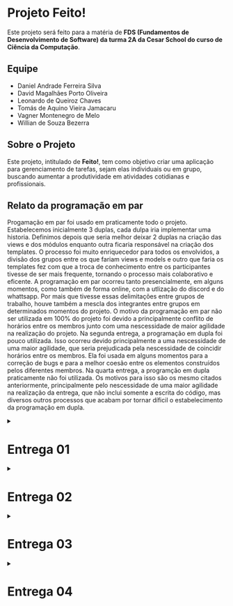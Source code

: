 # Projeto Feito! 

Este projeto será feito para a matéria de **FDS (Fundamentos de Desenvolvimento de Software) da turma 2A da Cesar School do curso de Ciência da Computação**.

## Equipe
- Daniel Andrade Ferreira Silva
- David Magalhães Porto Oliveira
- Leonardo de Queiroz Chaves
- Tomás de Aquino Vieira Jamacaru
- Vagner Montenegro de Melo
- Willian de Souza Bezerra


## Sobre o Projeto
Este projeto, intitulado de **Feito!**, tem como objetivo criar uma aplicação para gerenciamento de tarefas, sejam elas individuais ou em grupo, buscando aumentar a produtividade em atividades cotidianas e profissionais.

## Relato da programação em par

Progamação em par foi usado em praticamente todo o projeto. Estabelecemos inicialmente 3 duplas, cada dulpa iria implementar uma historia. Definimos depois que seria melhor deixar 2 duplas na criação das views e dos módulos enquanto outra ficaria responsável na criação dos templates. O processo foi muito enriquecedor para todos os envolvidos, a divisão dos grupos entre os que fariam views e models e outro que faria os templates fez com que a troca de conhecimento entre os participantes tivesse de ser mais frequente, tornando o processo mais colaborativo e eficente. A programação em par ocorreu tanto presencialmente, em alguns momentos, como também de forma online, com a utlização do discord e do whattsapp. Por mais que tivesse essas delimitações entre grupos de trabalho, houve também a mescla dos integrantes entre grupos em determinados momentos do projeto.
O motivo da programação em par não ser utilizada em 100% do projeto foi devido a principalmente conflito de horários entre os membros junto com uma nescessidade de maior agilidade na realização do projeto. 
Na segunda entrega, a programação em dupla foi pouco utilizada. Isso ocorreu devido principalmente a uma nescessidade de uma maior agilidade, que seria prejudicada pela nescessidade de coincidir horários entre os membros. Ela foi usada em alguns momentos para a correção de bugs e para a melhor coesão entre os elementos construídos pelos diferentes membros. Na quarta entrega, a programção em dupla praticamente não foi utilizada. Os motivos para isso são os mesmo citados anteriormente, principalmente pelo nescessidade de uma maior agilidade na realização da entrega, que não inclui somente a escrita do código, mas diversos outros processos que acabam por tornar díficil o estabelecimento da programação em dupla.


<details><summary><h1><b>Entrega 01</b></h1></summary>

## historias no docs
https://docs.google.com/document/d/1VuMGLYWZ6n-Ukg5oMf2sK77N9eiq_S7NzGKHBzIdv9g/edit?tab=t.0

## screencast no youtube
https://www.youtube.com/watch?v=vz-zFIEjX3Q



## Link do jira
https://trabalhofds.atlassian.net/
## quadro do Jira
![image](https://github.com/user-attachments/assets/d00addd3-9d16-40f7-9883-8b8c227da14f)
![image](https://github.com/user-attachments/assets/b2e7105b-4646-4e8f-b43e-1962397642f5)




 
## Link do Figma
https://www.figma.com/design/2qqjd2by9hBYF834AlShsX/Projeto-2?t=oZ8SWjYzrl9XIubM-0

## Sketches das historias no Figma <br>

![image](https://github.com/user-attachments/assets/fd5288e4-3fad-49e1-bb60-e28d83c89718)

![image](https://github.com/user-attachments/assets/108800ba-36df-47ad-900d-f6cdea67bf46)

![image](https://github.com/user-attachments/assets/fd683720-9019-405e-8bf1-76117c70641e)

![image](https://github.com/user-attachments/assets/55cc920c-a70d-45fa-adb3-a252567844c0)

história 4: Como usuários membros de um grupo quero acompanhar o andamento do projeto com um histórico de entregas
![image](https://github.com/user-attachments/assets/8ababb7f-42aa-4d6c-82a6-05504244f9e6)
</details>

<details><summary><h1><b>Entrega 02</b></h1></summary>

## Acesso ao site

entre no site, faca o cadastro com um email que ainda não foi utilizado, faça o login e utilize o site.
https://feito1-hze3efe6bxagcehp.brazilsouth-01.azurewebsites.net


## Screencast do uso do site
[Screencast Entrega 2](https://youtu.be/xBdM84UWv6I?si=fG1iTN-NJXAVg2o_)
## Link do Jira
https://trabalhofds.atlassian.net/ 

## Sprint no jira

<img src="https://github.com/user-attachments/assets/c68cc56f-e903-423c-9629-8a2045030fed" style="max-width: 100%; height: auto;">

## backlog do Jira 

<img src="https://github.com/user-attachments/assets/130f866a-aa92-42c2-8ac0-4dd58c32e0f1" style="max-width: 100%; height: auto;">

## Issue/bug tracker

![image](https://github.com/user-attachments/assets/b9121921-9645-4002-9240-7480f68b2102)

</details>



<details><summary><h1><b>Entrega 03</b></h1></summary>
 
## História 01: Como usuário, eu quero poder criar subtarefas para uma tarefa:

 Cenário 01: Criar subtarefa com sucesso:
 <br>
 <br>
 ![image](https://github.com/user-attachments/assets/fbb0c201-1cc0-43c9-a36d-3b346d25424a)
 <br>
 Cenário 02: Criar subtarefa sem nome:
 ![image](https://github.com/user-attachments/assets/3b5fe05d-f9cd-4f31-b847-76fae067c1b5)
 <br>
 Cenário 03: Criar subtarefa com nome igual:
 ![image](https://github.com/user-attachments/assets/f10e9525-3d93-43ce-9f1c-a07eed0ba33e)
 <br>
 <br>
## História 02: Como usuário eu quero poder gerenciar subtarefas:
<br>
<br>
Cenário 01: Visualização de subtarefas com sucesso:

![image](https://github.com/user-attachments/assets/d8343575-257f-4639-9700-cb9075b7ef82)
<br>
Cenário 02: Editar subtarefas com sucesso:
![image](https://github.com/user-attachments/assets/c722934e-2170-45bf-9ce0-fc0c0b3a38be)
<br>
Cenário 03: Editar subtarefas inserindo nome repetido:
![image](https://github.com/user-attachments/assets/5af6acde-321f-4704-90f5-3c7a7a0e0904)
<br>
Cenário 04: Editar subtarefas sem inserir o nome:
![image](https://github.com/user-attachments/assets/1df4abe1-e8d9-4104-a865-e001d78c8fb1)
<br>
Cenário 05: Deletar subtarefas com sucesso:
![image](https://github.com/user-attachments/assets/43462f76-749f-4584-b213-85bd48b0a56a)
<br>
<br>

## História 03: Como usuário, eu quero poder criar grupos:

<br>
<br>
Cenário 01: Criação de grupos com sucesso:

![image](https://github.com/user-attachments/assets/6107b30c-750f-4ea7-b2c2-6a8ef1bce3e3)
<br>
Cenário 02: Criar grupo sem nome:
![image](https://github.com/user-attachments/assets/7dc32ffd-2a21-41aa-989b-ed766a5288b0)

<br>
Cenário 03: Criar um grupo que já existe:

![image](https://github.com/user-attachments/assets/71cad202-442f-4694-9d0b-7416ae759a60)
<br>
Cenário 04: Criar grupo sem senha:

![image](https://github.com/user-attachments/assets/e78868b9-5c12-4215-8c13-666ea621fcf4)

## Screencast do funcionamento do site com a adição das novas histórias:

[Screencast do funcionameto](https://youtu.be/CtyvxTcczEQ?feature=shared)

## Screencast do pipeline:

[Screencast do pipeline](https://www.youtube.com/watch?v=bmktXvYd0nQ)

## Screencast dos teste:

[Screencast dos teste](https://youtu.be/qpe9JV_U4PI?si=k8WSNNcex9xnwn1D)

## Screencast dos sketches

[Screencst dos sketches](https://youtu.be/pBPzn4_9lA4?si=LHFfty8imzKnxUBH)


## Bug tracker:

![image](https://github.com/user-attachments/assets/c451af3d-6f5c-4577-8bad-fad0849c06fa)

## Prints do Jira:


![image](https://github.com/user-attachments/assets/ec155f5c-a261-4e42-b88e-e0f88b554515)


![image](https://github.com/user-attachments/assets/e8df2fd1-0615-4c18-a825-58e2e96e94bd)

<br>
</details>

<details><summary><h1><b>Entrega 04</b></h1></summary>

Prints do Jira
<br>
![image](https://github.com/user-attachments/assets/b666fe70-7e7f-4d70-81ba-a82ae1461329)
![image](https://github.com/user-attachments/assets/a4dcd0f2-6b48-4b24-a179-ccbbb9393825)



## Sketches das historias no Figma <br>
<h1>história: Gerenciar tarefas como membro de um grupo</h1>
<br>

 ![Imagem do WhatsApp de 2025-05-31 à(s) 10 48 27_a90ac372](https://github.com/user-attachments/assets/ab32ced7-61ef-44fd-8776-5a333a2ba627) 
 ![Imagem do WhatsApp de 2025-05-31 à(s) 10 48 27_bdf6c1a8](https://github.com/user-attachments/assets/c99a5669-a2bd-4da9-890a-933045eb260f)
 ![Imagem do WhatsApp de 2025-05-31 à(s) 10 48 28_8b5b7ab0](https://github.com/user-attachments/assets/af4f9ded-9e76-47f6-bc40-d14f505df7f5)
 ![Imagem do WhatsApp de 2025-05-31 à(s) 10 48 28_629f812f](https://github.com/user-attachments/assets/a32d36a8-deab-4874-8f67-8530c41088ea)

<h1>história: Criar tarefas como um administrador</h1>
<br>
 
 ![Imagem do WhatsApp de 2025-05-31 à(s) 10 48 28_2c9ecc32](https://github.com/user-attachments/assets/a1d89c26-a199-4053-9f29-c3ad057a7193)
 ![Imagem do WhatsApp de 2025-05-31 à(s) 10 48 28_36ece65f](https://github.com/user-attachments/assets/dfe58924-dac4-4c58-af6a-2d1fc21a9b6a)
 ![Imagem do WhatsApp de 2025-05-31 à(s) 10 48 28_3b01d200](https://github.com/user-attachments/assets/b2c13fb4-17a1-4b04-8d76-a0beee4655f6)


Issue/Bug Tracker

![image](https://github.com/user-attachments/assets/c3a2c0f8-7638-4424-86f0-3dade1d89a92)

 
## Screencast dos sketches
https://youtu.be/X-7YcnNr5d0?feature=shared 

## Screencast da pipeline
https://youtu.be/XWoDoEJ_8Ho?si=gTEZwCFWdv3xyKxP

## screencast dos testes
https://youtu.be/5armWYiqsb8?si=MiO5I82zrtND1wy8
## screencast do site
https://www.youtube.com/watch?v=7k4LcFQ_RLI






## Contribuição no projeto

Caso tenha interesse em contribuir com o projeto, acesse o [guia de contribuição](./contributing.md).
</details>
